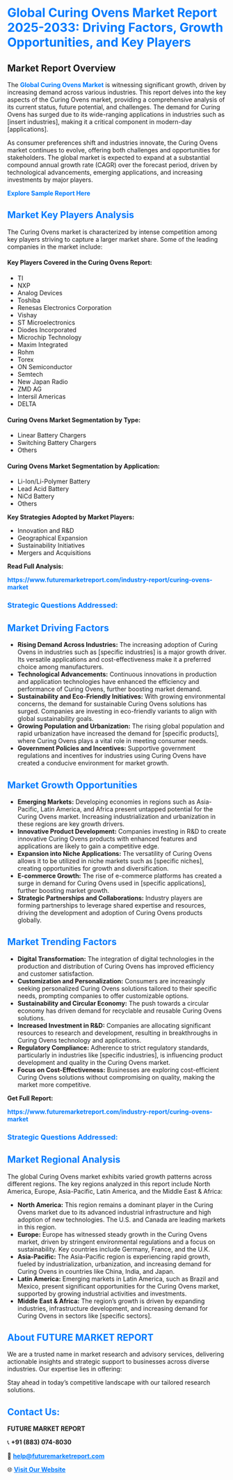 <h1 style="color: #007BFF;">Global Curing Ovens Market Report 2025-2033: Driving Factors, Growth Opportunities, and Key Players</h1>

<section id="overview">
<h2>Market Report Overview</h2>
<p>The <a href="https://www.futuremarketreport.com/industry-report/curing-ovens-market" style="color: #007BFF; text-decoration: none;"><strong>Global Curing Ovens Market</strong></a> is witnessing significant growth, driven by increasing demand across various industries. This report delves into the key aspects of the Curing Ovens market, providing a comprehensive analysis of its current status, future potential, and challenges. The demand for Curing Ovens has surged due to its wide-ranging applications in industries such as [insert industries], making it a critical component in modern-day [applications].</p>
<p>As consumer preferences shift and industries innovate, the Curing Ovens market continues to evolve, offering both challenges and opportunities for stakeholders. The global market is expected to expand at a substantial compound annual growth rate (CAGR) over the forecast period, driven by technological advancements, emerging applications, and increasing investments by major players.</p>
</section>

<section id="overview">
<p><a href="https://www.futuremarketreport.com/request-sample/reportId=37395" style="color: #007BFF; text-decoration: none;"><strong>Explore Sample Report Here</strong></a></p>
</section>

<section id="key-players">
<h2 style="color: #007BFF;">Market Key Players Analysis</h2>
<p>The Curing Ovens market is characterized by intense competition among key players striving to capture a larger market share. Some of the leading companies in the market include:</p>
<h4>Key Players Covered in the Curing Ovens Report:</h4>
<ul><li>TI</li><li>NXP</li><li>Analog Devices</li><li>Toshiba</li><li>Renesas Electronics Corporation</li><li>Vishay</li><li>ST Microelectronics</li><li>Diodes Incorporated</li><li>Microchip Technology</li><li>Maxim Integrated</li><li>Rohm</li><li>Torex</li><li>ON Semiconductor</li><li>Semtech</li><li>New Japan Radio</li><li>ZMD AG</li><li>Intersil Americas</li><li>DELTA</li></ul>
<h4>Curing Ovens Market Segmentation by Type:</h4>
<ul><li>Linear Battery Chargers</li><li>Switching Battery Chargers</li><li>Others</li></ul>

<h4>Curing Ovens Market Segmentation by Application:</h4>
<ul><li>Li-Ion/Li-Polymer Battery</li><li>Lead Acid Battery</li><li>NiCd Battery</li><li>Others</li></ul>
<p><strong>Key Strategies Adopted by Market Players:</strong></p>
<ul>
<li>Innovation and R&D</li>
<li>Geographical Expansion</li>
<li>Sustainability Initiatives</li>
<li>Mergers and Acquisitions</li>
</ul>
</section>

<section>
<p><strong>Read Full Analysis: </strong></p><a href="https://www.futuremarketreport.com/industry-report/curing-ovens-market" style="color: #007BFF; text-decoration: none;"><strong>https://www.futuremarketreport.com/industry-report/curing-ovens-market</strong></a>
<h3 style="color: #007BFF;">Strategic Questions Addressed:</h3>
</section>

<section id="driving-factors">
<h2 style="color: #007BFF;">Market Driving Factors</h2>
<ul>
<li><strong>Rising Demand Across Industries:</strong> The increasing adoption of Curing Ovens in industries such as [specific industries] is a major growth driver. Its versatile applications and cost-effectiveness make it a preferred choice among manufacturers.</li>
<li><strong>Technological Advancements:</strong> Continuous innovations in production and application technologies have enhanced the efficiency and performance of Curing Ovens, further boosting market demand.</li>
<li><strong>Sustainability and Eco-Friendly Initiatives:</strong> With growing environmental concerns, the demand for sustainable Curing Ovens solutions has surged. Companies are investing in eco-friendly variants to align with global sustainability goals.</li>
<li><strong>Growing Population and Urbanization:</strong> The rising global population and rapid urbanization have increased the demand for [specific products], where Curing Ovens plays a vital role in meeting consumer needs.</li>
<li><strong>Government Policies and Incentives:</strong> Supportive government regulations and incentives for industries using Curing Ovens have created a conducive environment for market growth.</li>
</ul>
</section>

<section id="growth-opportunities">
<h2 style="color: #007BFF;">Market Growth Opportunities</h2>
<ul>
<li><strong>Emerging Markets:</strong> Developing economies in regions such as Asia-Pacific, Latin America, and Africa present untapped potential for the Curing Ovens market. Increasing industrialization and urbanization in these regions are key growth drivers.</li>
<li><strong>Innovative Product Development:</strong> Companies investing in R&D to create innovative Curing Ovens products with enhanced features and applications are likely to gain a competitive edge.</li>
<li><strong>Expansion into Niche Applications:</strong> The versatility of Curing Ovens allows it to be utilized in niche markets such as [specific niches], creating opportunities for growth and diversification.</li>
<li><strong>E-commerce Growth:</strong> The rise of e-commerce platforms has created a surge in demand for Curing Ovens used in [specific applications], further boosting market growth.</li>
<li><strong>Strategic Partnerships and Collaborations:</strong> Industry players are forming partnerships to leverage shared expertise and resources, driving the development and adoption of Curing Ovens products globally.</li>
</ul>
</section>

<section id="trending-factors">
<h2 style="color: #007BFF;">Market Trending Factors</h2>
<ul>
<li><strong>Digital Transformation:</strong> The integration of digital technologies in the production and distribution of Curing Ovens has improved efficiency and customer satisfaction.</li>
<li><strong>Customization and Personalization:</strong> Consumers are increasingly seeking personalized Curing Ovens solutions tailored to their specific needs, prompting companies to offer customizable options.</li>
<li><strong>Sustainability and Circular Economy:</strong> The push towards a circular economy has driven demand for recyclable and reusable Curing Ovens solutions.</li>
<li><strong>Increased Investment in R&D:</strong> Companies are allocating significant resources to research and development, resulting in breakthroughs in Curing Ovens technology and applications.</li>
<li><strong>Regulatory Compliance:</strong> Adherence to strict regulatory standards, particularly in industries like [specific industries], is influencing product development and quality in the Curing Ovens market.</li>
<li><strong>Focus on Cost-Effectiveness:</strong> Businesses are exploring cost-efficient Curing Ovens solutions without compromising on quality, making the market more competitive.</li>
</ul>
</section>

<section>
<p><strong>Get Full Report: </strong></p><a href="https://www.futuremarketreport.com/industry-report/curing-ovens-market" style="color: #007BFF; text-decoration: none;"><strong>https://www.futuremarketreport.com/industry-report/curing-ovens-market</strong></a>
<h3 style="color: #007BFF;">Strategic Questions Addressed:</h3>
</section>


<section id="regional-analysis">
<h2 style="color: #007BFF;">Market Regional Analysis</h2>
<p>The global Curing Ovens market exhibits varied growth patterns across different regions. The key regions analyzed in this report include North America, Europe, Asia-Pacific, Latin America, and the Middle East & Africa:</p>
<ul>
<li><strong>North America:</strong> This region remains a dominant player in the Curing Ovens market due to its advanced industrial infrastructure and high adoption of new technologies. The U.S. and Canada are leading markets in this region.</li>
<li><strong>Europe:</strong> Europe has witnessed steady growth in the Curing Ovens market, driven by stringent environmental regulations and a focus on sustainability. Key countries include Germany, France, and the U.K.</li>
<li><strong>Asia-Pacific:</strong> The Asia-Pacific region is experiencing rapid growth, fueled by industrialization, urbanization, and increasing demand for Curing Ovens in countries like China, India, and Japan.</li>
<li><strong>Latin America:</strong> Emerging markets in Latin America, such as Brazil and Mexico, present significant opportunities for the Curing Ovens market, supported by growing industrial activities and investments.</li>
<li><strong>Middle East & Africa:</strong> The region’s growth is driven by expanding industries, infrastructure development, and increasing demand for Curing Ovens in sectors like [specific sectors].</li>
</ul>
</section>

<footer>
<h2 style="color: #007BFF;">About FUTURE MARKET REPORT</h2>
<p>We are a trusted name in market research and advisory services, delivering actionable insights and strategic support to businesses across diverse industries. Our expertise lies in offering:</p>

<p>Stay ahead in today’s competitive landscape with our tailored research solutions.</p>

<h2 style="color: #007BFF;">Contact Us:</h2>
<p><strong>FUTURE MARKET REPORT</strong></p>
<p>📞 <strong>+91 (883) 074-8030</strong></p>
<p>📧 <strong><a href="mailto:help@futuremarketreport.com" style="color: #007BFF;">help@futuremarketreport.com</a></strong></p>
<p>🌐 <strong><a href="https://www.futuremarketreport.com/" style="color: #007BFF;">Visit Our Website</a></strong></p>
</footer>